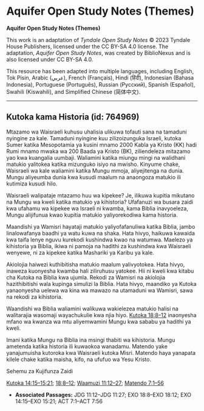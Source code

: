 # Aquifer Open Study Notes (Themes)

**Aquifer Open Study Notes (Themes)**

This work is an adaptation of *Tyndale Open Study Notes* © 2023 Tyndale House Publishers, licensed under the CC BY\-SA 4\.0 license. The adaptation, *Aquifer Open Study Notes*, was created by BiblioNexus and is also licensed under CC BY\-SA 4\.0\.

This resource has been adapted into multiple languages, including English, Tok Pisin, Arabic (عربي), French (Français), Hindi (हिंदी), Indonesian (Bahasa Indonesia), Portuguese (Português), Russian (Русский), Spanish (Español), Swahili (Kiswahili), and Simplified Chinese (简体中文).



--------------------------------

## Kutoka kama Historia (id: 764969)

Mtazamo wa Waisraeli kuhusu uhalisia ulikuwa tofauti sana na tamaduni nyingine za kale. Tamaduni nyingine kuu zilizoizunguka Israeli, kutoka Sumer katika Mesopotamia ya kusini mnamo 2000 Kabla ya Kristo (KK) hadi Rumi mnamo mwaka wa 200 Baada ya Kristo (BK), ziliendeleza mitazamo yao kwa kuangalia uumbaji. Waliamini katika miungu mingi na walidhani matukio yalitokea katika mizunguko isiyo na mwisho. Kinyume chake, Waisraeli wa kale waliamini katika Mungu mmoja, aliyejitenga na dunia. Mungu aliyeumba dunia kwa kusudi maalum na anaongoza matukio ili kutimiza kusudi hilo.

Waisraeli walipataje mtazamo huu wa kipekee? Je, ilikuwa kupitia mikutano na Mungu wa kweli katika matukio ya kihistoria? Ufafanuzi wa busara zaidi kwa ufahamu wa kipekee wa Israeli ni kwamba, kama Biblia inavyoeleza, Mungu alijifunua kwao kupitia matukio yaliyorekodiwa kama historia.

Maandishi ya Wamisri hayataji matukio yaliyofafanuliwa katika Biblia, jambo linalowafanya baadhi ya watu kuwa na shaka. Hata hivyo, haikuwa kawaida kwa taifa lenye nguvu kurekodi kushindwa kwao na watumwa. Maelezo ya kihistoria ya Biblia, ikiwa ni pamoja na hadithi za kushindwa kwa Waisraeli wenyewe, ni za kipekee katika Mashariki ya Karibu ya kale.

Akiolojia haiwezi kuthibitisha matukio maalum yalivyotokea. Hata hivyo, inaweza kuonyesha kwamba hali ziliruhusu yatokee. Hii ni kweli kwa kitabu cha Kutoka na Biblia kwa ujumla. Rekodi za Wamisri na akiolojia hazithibitishi wala kupinga simulizi la Biblia. Hata hivyo, maandiko ya Kutoka yanaonyesha uelewa wa kina wa mawazo na utamaduni wa Wamisri, sawa na rekodi za kihistoria.

Waandishi wa Biblia waliamini walikuwa wakielezea matukio halisi na walitarajia wasomaji wayachukulie kwa njia hiyo. [Kutoka 18:8–12](https://ref.ly/Exod18:8-Exod18:12) inaonyesha mfano wa kwanza wa mtu aliyemwamini Mungu kwa sababu ya hadithi ya kweli.

Imani katika Mungu na Biblia ina msingi thabiti wa kihistoria. Mungu ametenda katika historia ili kuwaokoa wanadamu. Matendo yake yanajumuisha kutoroka kwa Waisraeli kutoka Misri. Matendo haya yanapata kilele chake katika maisha, kifo, na ufufuo wa Yesu Kristo.

Sehemu za Kujifunza Zaidi

[Kutoka 14:15–15:21](https://ref.ly/Exod14:15-Exod15:21); [18:8–12](https://ref.ly/Exod18:8-Exod18:12); [Waamuzi 11:12–27](https://ref.ly/Judg11:12-Judg11:27); [Matendo 7:1–56](https://ref.ly/Acts7:1-Acts7:56)

* **Associated Passages:** JDG 11:12–JDG 11:27; EXO 18:8–EXO 18:12; EXO 14:15–EXO 15:21; ACT 7:1–ACT 7:56


